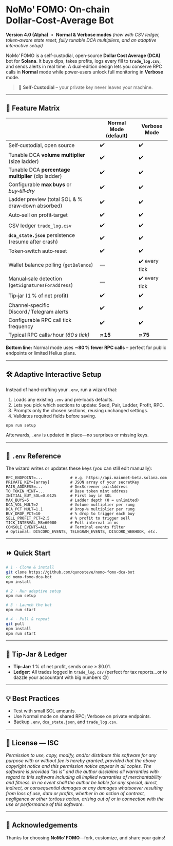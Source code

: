 # NoMo' FOMO: On‑chain Dollar‑Cost‑Average Bot

**Version 4.0 (Alpha)**  •  **Normal & Verbose modes**
*(now with CSV ledger, token‑aware state reset, fully tunable DCA multipliers, and an adaptive interactive setup)*

NoMo' FOMO is a self‑custodial, open‑source **Dollar Cost Average (DCA)** bot for **Solana**. It buys dips, takes profits, logs every fill to **`trade_log.csv`**, and sends alerts in real time.
A dual‑edition design lets you conserve RPC calls in **Normal** mode while power‑users unlock full monitoring in **Verbose** mode.

> 🔐 **Self‑Custodial** – your private key never leaves your machine.

---

## 🚀 Feature Matrix

|                                                       | **Normal Mode** (default) | **Verbose Mode** |
| ----------------------------------------------------- | ------------------------- | ---------------- |
| Self‑custodial, open source                           | ✔️                        | ✔️               |
| Tunable DCA **volume multiplier** (size ladder)       | ✔️                        | ✔️               |
| Tunable DCA **percentage multiplier** (dip ladder)    | ✔️                        | ✔️               |
| Configurable **max buys** or *buy‑till‑dry*           | ✔️                        | ✔️               |
| Ladder preview (total SOL & % draw‑down absorbed)     | ✔️                        | ✔️               |
| Auto‑sell on profit‑target                            | ✔️                        | ✔️               |
| CSV ledger `trade_log.csv`                            | ✔️                        | ✔️               |
| **`dca_state.json`** persistence (resume after crash) | ✔️                        | ✔️               |
| Token‑switch auto‑reset                               | ✔️                        | ✔️               |
| Wallet balance polling (`getBalance`)                 | —                         | ✔️ every tick    |
| Manual‑sale detection (`getSignaturesForAddress`)     | —                         | ✔️ every tick    |
| Tip‑jar (1 % of net profit)                           | ✔️                        | ✔️               |
| Channel‑specific Discord / Telegram alerts            | ✔️                        | ✔️               |
| Configurable RPC call tick frequency                  | ✔️                        | ✔️               |
| Typical RPC calls ∕ hour *(60 s tick)*                | **≈ 15**                  | **≈ 75**         |

**Bottom line:** Normal mode uses **∼80 % fewer RPC calls** – perfect for public endpoints or limited Helius plans.

---

## 🛠️ Adaptive Interactive Setup

Instead of hand‑crafting your `.env`, run a wizard that:

1. Loads any existing `.env` and pre‑loads defaults.
2. Lets you pick which sections to update: Seed, Pair, Ladder, Profit, RPC.
3. Prompts only the chosen sections, reusing unchanged settings.
4. Validates required fields before saving.

```bash
npm run setup
```

Afterwards, `.env` is updated in place—no surprises or missing keys.

---

## 🔧 `.env` Reference

The wizard writes or updates these keys (you can still edit manually):

```env
RPC_ENDPOINT=...            # e.g. https://api.mainnet-beta.solana.com
PRIVATE_KEY=[array]         # JSON array of your secretKey
PAIR_ADDRESS=...            # DexScreener pairAddress
TO_TOKEN_MINT=...           # Base token mint address
INITIAL_BUY_SOL=0.0125      # First buy in SOL
MAX_BUYS=5                  # Ladder depth (0 = unlimited)
DCA_VOL_MULT=2              # Volume multiplier per rung
DCA_PCT_MULT=1.1            # Drop‑% multiplier per rung
BUY_DROP_PCT=10             # % drop to trigger each buy
SELL_PROFIT_PCT=2.5         # % profit to trigger sell
TICK_INTERVAL_MS=60000      # Poll interval in ms
CONSOLE_EVENTS=ALL          # Terminal events filter
# Optional: DISCORD_EVENTS, TELEGRAM_EVENTS, DISCORD_WEBHOOK, etc.
```  

---

## ⏩ Quick Start

```bash
# 1 · Clone & install
git clone https://github.com/qunosteve/nomo-fomo-dca-bot
cd nomo-fomo-dca-bot
npm install

# 2 · Run adaptive setup
npm run setup

# 3 · Launch the bot
npm run start

# 4 · Pull & repeat
git pull
npm install
npm run start
```

---

## 💸 Tip‑Jar & Ledger

- **Tip‑Jar:** 1 % of net profit, sends once ≥ \$0.01.
- **Ledger:** All trades logged in `trade_log.csv` (perfect for tax reports...or to dazzle your accountant with big numbers 😉)

---

## 💡 Best Practices

- Test with small SOL amounts.
- Use Normal mode on shared RPC; Verbose on private endpoints.
- Backup `.env`, `dca_state.json`, and `trade_log.csv`.

---

## 📜 License — ISC

*Permission to use, copy, modify, and/or distribute this software for any purpose with or without fee is hereby granted, provided that the above copyright notice and this permission notice appear in all copies. The software is provided “as is” and the author disclaims all warranties with regard to this software including all implied warranties of merchantability and fitness. In no event shall the author be liable for any special, direct, indirect, or consequential damages or any damages whatsoever resulting from loss of use, data or profits, whether in an action of contract, negligence or other tortious action, arising out of or in connection with the use or performance of this software.*

---

## 🙏 Acknowledgements

Thanks for choosing **NoMo' FOMO**—fork, customize, and share your gains!
